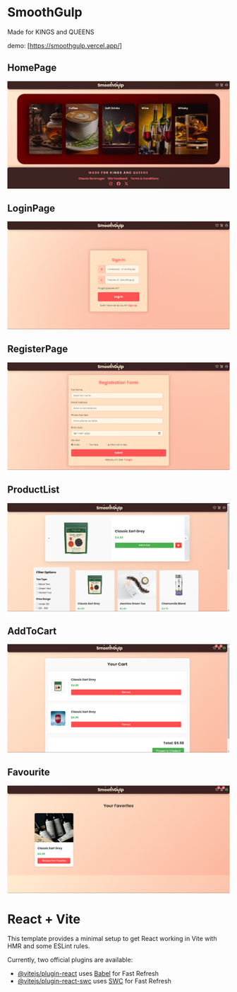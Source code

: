 # SmoothGulp
Made for KINGS and QUEENS

demo: [https://smoothgulp.vercel.app/]

## HomePage
![HomePage Image](https://github.com/tarunmanoharann/smoothgulp/blob/main/photos/Home.png)

## LoginPage
![LoginPage Image](https://github.com/tarunmanoharann/smoothgulp/blob/main/photos/Login.png)

## RegisterPage
![RegisterPage Image](https://github.com/tarunmanoharann/smoothgulp/blob/main/photos/Register.png)

## ProductList
![ProductList Image](https://github.com/tarunmanoharann/smoothgulp/blob/main/photos/Productlist.png)

## AddToCart
![ProductList Image](https://github.com/tarunmanoharann/smoothgulp/blob/main/photos/Cart.png)

## Favourite
![ProductList Image](https://github.com/tarunmanoharann/smoothgulp/blob/main/photos/Favourite.png)





# React + Vite

This template provides a minimal setup to get React working in Vite with HMR and some ESLint rules.

Currently, two official plugins are available:

- [@vitejs/plugin-react](https://github.com/vitejs/vite-plugin-react/blob/main/packages/plugin-react/README.md) uses [Babel](https://babeljs.io/) for Fast Refresh
- [@vitejs/plugin-react-swc](https://github.com/vitejs/vite-plugin-react-swc) uses [SWC](https://swc.rs/) for Fast Refresh
